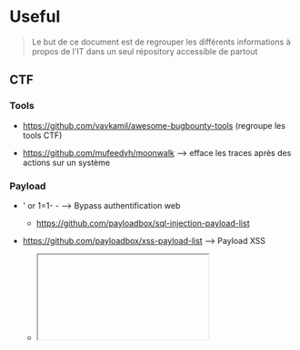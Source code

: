 # Useful

> Le but de ce document est de regrouper les différents informations à propos de l'IT dans un seul répository accessible de partout

## CTF

### Tools

- https://github.com/vavkamil/awesome-bugbounty-tools (regroupe les tools CTF)

- https://github.com/mufeedvh/moonwalk --> efface les traces après des actions sur un système

### Payload

- ' or 1=1- - --> Bypass authentification web
	- https://github.com/payloadbox/sql-injection-payload-list


- https://github.com/payloadbox/xss-payload-list --> Payload XSS
	- <iframe src="javascript:alert(`xss`)">


## Linux

- Monter USB --> mount /dev/usbNAME /media/usb
  - Trouver sa clé USB --> sudo blkid
  
- Monter serveur python --> python3 -m http.server 555 --bind 192.168.1.1
   - Croc --> Envoyer des fichiers entre 2 PC

- #kali-undercover --> transforme le GUI en Windows

- last --> dernière connexion
- lastb --> dernière connexion qui à échoué

- find / -name XXX --> trouver un fichier dans le système

- lastlog --> Voir les différents comptes et leurs dernières connexions

- Pour **compresser avec tar** --> tar -czvf logs_archive.tar.gz *
    - il est possible de supprimer les fichiers après compressions --> tar -czvf logs_archive.tar.gz * --remove-files
- Pour **décompresser avec tar** --> tar -xzvf logs_archive.tar.gz
		
- scp Alcasar-v3.2.ova root@192.168.100.40:/root/Alcasar-v3.2.ova --> envoyer un fichier via ssh

## Malware

### Tools

- Virus Total --> étudier un fichier

- MRT --> Analyse PC (application au sein de Windows)

- HOIC --> Attaque DDOS

- https://gtfobins.github.io/ (liste de binaires vulnérables avec POC)

- https://github-wiki-see.page/m/hak5darren/USB-Rubber-Ducky/wiki/Payloads (liste payloads pour attaque via USB)

- Browerling --> Permet de sandboxer un lien 

- OnWorks ou DistroTest --> Sandbox de distribution Linux au sein du naviguateur


### Windows 

- ECHO@OFF start (mettre le fichier en .bat) --> lance des choses à la suite

- %0|%0 (mettre le fichier en .bat) --> Ralentis l'ordinateur

## Forensics

- OsForensics --> Fouiller un PC

- BleachBit --> Supprime les fichiers de façon définitive

- TestDisk --> Recover Data

- MVT --> analyse de téléphone

- Medicat --> Fait sauter les mots de passe

- Kon Boot --> Supprime le mot de passe à la volée

- APKLeaks --> Projet qui scanne une application Android

## OSINT

- Script G-Hunt --> Rassemble les informations à partir d'une adresse mail google

- NexFil --> Trouve les réseaux sociaux d'une personne

- https://29a.ch/photo-forensics --> Analyse de photo forensics

- Exif Pilot --> Ajout de donnéees exif à une photo

## Photo

- Real Esrgan --> améliore la qualité des photos
- ImgUpscaler --> Site qui améliore la qualité

- Resizer.in --> Augmente/Diminue une image en gardant la qualité

- Deface --> Flouter des visages

- Polarr --> Outil de retouche en ligne

## Dessin

- https://www.tldraw.com/ --> faire des shcémas


## Backup

- Pika Backup

- Auto Archiver

- Redo Rescue

- MeeroDrop --> Transfert de fichier jusqu'à 20 Go

- Blomp --> Cloud jusqu'a 200 Go

## Windows 
  
- dir C:\*.ova /S | more --> Recherche dans le système un fichier .ova

- Netstat -anpe --> Tout les flux actifs actutellement

- TronScript --> Evalue le PC et remonte les problèmes

- powercfg /batteryreport --> Sort un rapport sur l'état de la batterie (à faire en powershell)

- ipconfig /displaydns | find porn --> voir les recherches DNS

## Other

- Barrier --> permet d'avoir plusieurs PC sur 1 PC

- Locust --> Test de montée en charge

- DroidCam --> Transforme le téléphone en Webcam

- Automata --> Automatise des tâches Web

## Hardening

- Connexion clé ssh (PAM authentification & password authentification no)


- Si on a une DMZ mettre en place un bastion (serveur qui sécurise tout ce qui a derrière)


- Désactiver root et avoir un autre compte avec sudo (permit root login no)


- Désactiver open ssl server si pas nécessaire


- Mettre en place fail2ban


- Avoir le firewall iptables :


	- iptables -A INPUT -i eth0 -p tcp --dport 22 -m state NEW,ESTABLISHED -j ACCEPT
	  --> Ce qui rentre sur le serveur (INPUT) via l'interface ETH0 avec le protocole TCP et le port de DESTINATION 22 on l'accepte

	- iptables -A OUTPUT -o eth0 -p tcp --sport 22 -m state ESTABLISHED -j ACCEPT
	  --> Ce qui sort du serveur (OUTPUT) via l'interface ETH0 avec le protocole TCP et le port de SORTIE 22 on l'accepte

	- iptables -P INPUT DROP
	  --> Tout ce qui rentre pas dans les critères on le drop


- Mettre en place les backups

- Mot de passe dans le Bios
 
- Désactiver l'USB

- Script CIS/Lynis
